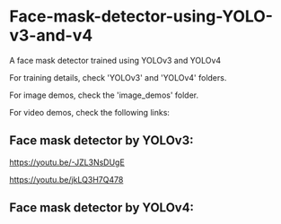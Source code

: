 # Face-mask-detector-using-YOLO-v3-and-v4
A face mask detector trained using YOLOv3 and YOLOv4

For training details, check 'YOLOv3' and 'YOLOv4' folders.

For image demos, check the 'image_demos' folder.

For video demos, check the following links:

## Face mask detector by YOLOv3:

https://youtu.be/-JZL3NsDUgE

https://youtu.be/jkLQ3H7Q478



## Face mask detector by YOLOv4:
